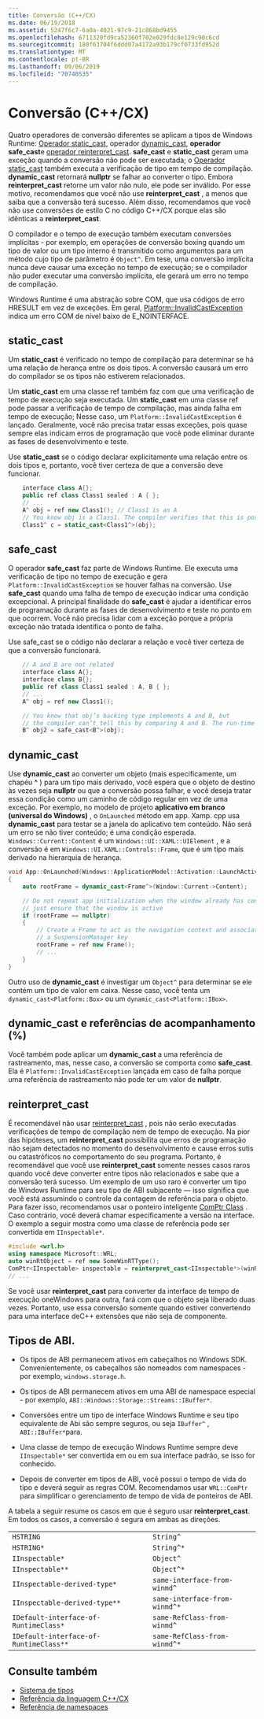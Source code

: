 ```yaml
---
title: Conversão (C++/CX)
ms.date: 06/19/2018
ms.assetid: 5247f6c7-6a0a-4021-97c9-21c868bd9455
ms.openlocfilehash: 6711320fd9ca52360f702e029fdc8e129c90c6cd
ms.sourcegitcommit: 180f63704f6ddd07a4172a93b179cf0733fd952d
ms.translationtype: MT
ms.contentlocale: pt-BR
ms.lasthandoff: 09/06/2019
ms.locfileid: "70740535"
---
```

# <a name="casting-ccx"></a>Conversão (C++/CX)

Quatro operadores de conversão diferentes se aplicam a tipos de Windows Runtime: [Operador static_cast](../cpp/static-cast-operator.md), operador [dynamic_cast](../cpp/dynamic-cast-operator.md), **operador safe_cast**e [operador reinterpret_cast](../cpp/reinterpret-cast-operator.md). **safe_cast** e **static_cast** geram uma exceção quando a conversão não pode ser executada; o [Operador static_cast](../cpp/static-cast-operator.md) também executa a verificação de tipo em tempo de compilação. **dynamic_cast** retornará **nullptr** se falhar ao converter o tipo. Embora **reinterpret_cast** retorne um valor não nulo, ele pode ser inválido. Por esse motivo, recomendamos que você não use **reinterpret_cast** , a menos que saiba que a conversão terá sucesso. Além disso, recomendamos que você não use conversões de estilo C no código C++/CX porque elas são idênticas a **reinterpret_cast**.

O compilador e o tempo de execução também executam conversões implícitas - por exemplo, em operações de conversão boxing quando um tipo de valor ou um tipo interno é transmitido como argumentos para um método cujo tipo de parâmetro é `Object^`. Em tese, uma conversão implícita nunca deve causar uma exceção no tempo de execução; se o compilador não puder executar uma conversão implícita, ele gerará um erro no tempo de compilação.

Windows Runtime é uma abstração sobre COM, que usa códigos de erro HRESULT em vez de exceções. Em geral, [Platform::InvalidCastException](../cppcx/platform-invalidcastexception-class.md) indica um erro COM de nível baixo de E_NOINTERFACE.

## <a name="static_cast"></a>static_cast

Um **static_cast** é verificado no tempo de compilação para determinar se há uma relação de herança entre os dois tipos. A conversão causará um erro do compilador se os tipos não estiverem relacionados.

Um **static_cast** em uma classe ref também faz com que uma verificação de tempo de execução seja executada. Um **static_cast** em uma classe ref pode passar a verificação de tempo de compilação, mas ainda falha em tempo de execução; Nesse caso, um `Platform::InvalidCastException` é lançado. Geralmente, você não precisa tratar essas exceções, pois quase sempre elas indicam erros de programação que você pode eliminar durante as fases de desenvolvimento e teste.

Use **static_cast** se o código declarar explicitamente uma relação entre os dois tipos e, portanto, você tiver certeza de que a conversão deve funcionar.

```cpp
    interface class A{};
    public ref class Class1 sealed : A { };
    // ...
    A^ obj = ref new Class1(); // Class1 is an A
    // You know obj is a Class1. The compiler verifies that this is possible, and in C++/CX a run-time check is also performed.
    Class1^ c = static_cast<Class1^>(obj);
```

## <a name="safe_cast"></a>safe_cast

O operador **safe_cast** faz parte de Windows Runtime. Ele executa uma verificação de tipo no tempo de execução e gera `Platform::InvalidCastException` se houver falhas na conversão. Use **safe_cast** quando uma falha de tempo de execução indicar uma condição excepcional. A principal finalidade do **safe_cast** é ajudar a identificar erros de programação durante as fases de desenvolvimento e teste no ponto em que ocorrem. Você não precisa lidar com a exceção porque a própria exceção não tratada identifica o ponto de falha.

Use safe_cast se o código não declarar a relação e você tiver certeza de que a conversão funcionará.

```cpp
    // A and B are not related
    interface class A{};
    interface class B{};
    public ref class Class1 sealed : A, B { };
    // ...
    A^ obj = ref new Class1();

    // You know that obj’s backing type implements A and B, but
    // the compiler can’t tell this by comparing A and B. The run-time type check succeeds.
    B^ obj2 = safe_cast<B^>(obj);
```

## <a name="dynamic_cast"></a>dynamic_cast

Use **dynamic_cast** ao converter um objeto (mais especificamente, um chapéu **^** ) para um tipo mais derivado, você espera que o objeto de destino às vezes seja **nullptr** ou que a conversão possa falhar, e você deseja tratar essa condição como um caminho de código regular em vez de uma exceção. Por exemplo, no modelo de projeto **aplicativo em branco (universal do Windows)** , o `OnLaunched` método em app. Xamp. cpp usa **dynamic_cast** para testar se a janela do aplicativo tem conteúdo. Não será um erro se não tiver conteúdo; é uma condição esperada. `Windows::Current::Content` é um `Windows::UI::XAML::UIElement` , e a conversão é em `Windows::UI.XAML::Controls::Frame`, que é um tipo mais derivado na hierarquia de herança.

```cpp
void App::OnLaunched(Windows::ApplicationModel::Activation::LaunchActivatedEventArgs^ args)
{
    auto rootFrame = dynamic_cast<Frame^>(Window::Current->Content);

    // Do not repeat app initialization when the window already has content,
    // just ensure that the window is active
    if (rootFrame == nullptr)
    {
        // Create a Frame to act as the navigation context and associate it with
        // a SuspensionManager key
        rootFrame = ref new Frame();
        // ...
    }
}
```

Outro uso de **dynamic_cast** é investigar um `Object^` para determinar se ele contém um tipo de valor em caixa. Nesse caso, você tenta um `dynamic_cast<Platform::Box>` ou um `dynamic_cast<Platform::IBox>`.

## <a name="dynamic_cast-and-tracking-references-"></a>dynamic_cast e referências de acompanhamento (%)

Você também pode aplicar um **dynamic_cast** a uma referência de rastreamento, mas, nesse caso, a conversão se comporta como **safe_cast**. Ela é `Platform::InvalidCastException` lançada em caso de falha porque uma referência de rastreamento não pode ter um valor de **nullptr**.

## <a name="reinterpret_cast"></a>reinterpret_cast

É recomendável não usar [reinterpret_cast](../cpp/reinterpret-cast-operator.md) , pois não serão executadas verificações de tempo de compilação nem de tempo de execução. Na pior das hipóteses, um **reinterpret_cast** possibilita que erros de programação não sejam detectados no momento do desenvolvimento e cause erros sutis ou catastróficos no comportamento do seu programa. Portanto, é recomendável que você use **reinterpret_cast** somente nesses casos raros quando você deve converter entre tipos não relacionados e sabe que a conversão terá sucesso. Um exemplo de um uso raro é converter um tipo de Windows Runtime para seu tipo de ABI subjacente — isso significa que você está assumindo o controle da contagem de referência para o objeto. Para fazer isso, recomendamos usar o ponteiro inteligente [ComPtr Class](../cpp/com-ptr-t-class.md) . Caso contrário, você deverá chamar especificamente a versão na interface. O exemplo a seguir mostra como uma classe de referência pode ser convertida em `IInspectable*`.

```cpp
#include <wrl.h>
using namespace Microsoft::WRL;
auto winRtObject = ref new SomeWinRTType();
ComPtr<IInspectable> inspectable = reinterpret_cast<IInspectable*>(winRtObject);
// ...
```

Se você usar **reinterpret_cast** para converter da interface de tempo de execução oneWindows para outra, fará com que o objeto seja liberado duas vezes. Portanto, use essa conversão somente quando estiver convertendo para uma interface deC++ extensões que não seja de componente.

## <a name="abi-types"></a>Tipos de ABI.

- Os tipos de ABI permanecem ativos em cabeçalhos no Windows SDK. Convenientemente, os cabeçalhos são nomeados com namespaces - por exemplo, `windows.storage.h`.

- Os tipos de ABI permanecem ativos em uma ABI de namespace especial - por exemplo, `ABI::Windows::Storage::Streams::IBuffer*`.

- Conversões entre um tipo de interface Windows Runtime e seu tipo equivalente de Abi são sempre seguros, ou seja `IBuffer^` , `ABI::IBuffer*`para.

- Uma classe de tempo de execução Windows Runtime sempre deve `IInspectable*` ser convertida em ou em sua interface padrão, se isso for conhecido.

- Depois de converter em tipos de ABI, você possui o tempo de vida do tipo e deverá seguir as regras COM. Recomendamos usar `WRL::ComPtr` para simplificar o gerenciamento de tempo de vida de ponteiros de ABI.

A tabela a seguir resume os casos em que é seguro usar **reinterpret_cast**. Em todos os casos, a conversão é segura em ambas as direções.

|||
|-|-|
|`HSTRING`|`String^`|
|`HSTRING*`|`String^*`|
|`IInspectable*`|`Object^`|
|`IInspectable**`|`Object^*`|
|`IInspectable-derived-type*`|`same-interface-from-winmd^`|
|`IInspectable-derived-type**`|`same-interface-from-winmd^*`|
|`IDefault-interface-of-RuntimeClass*`|`same-RefClass-from-winmd^`|
|`IDefault-interface-of-RuntimeClass**`|`same-RefClass-from-winmd^*`|

## <a name="see-also"></a>Consulte também

- [Sistema de tipos](../cppcx/type-system-c-cx.md)
- [Referência da linguagem C++/CX](../cppcx/visual-c-language-reference-c-cx.md)
- [Referência de namespaces](../cppcx/namespaces-reference-c-cx.md)
